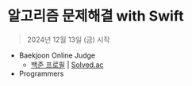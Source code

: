# 알고리즘 문제해결 with Swift
> 2024년 12월 13일 (금) 시작

- Baekjoon Online Judge
    - [백준 프로필](https://www.acmicpc.net/user/kyxxn) | [Solved.ac](https://solved.ac/profile/kyxxn)
- Programmers
